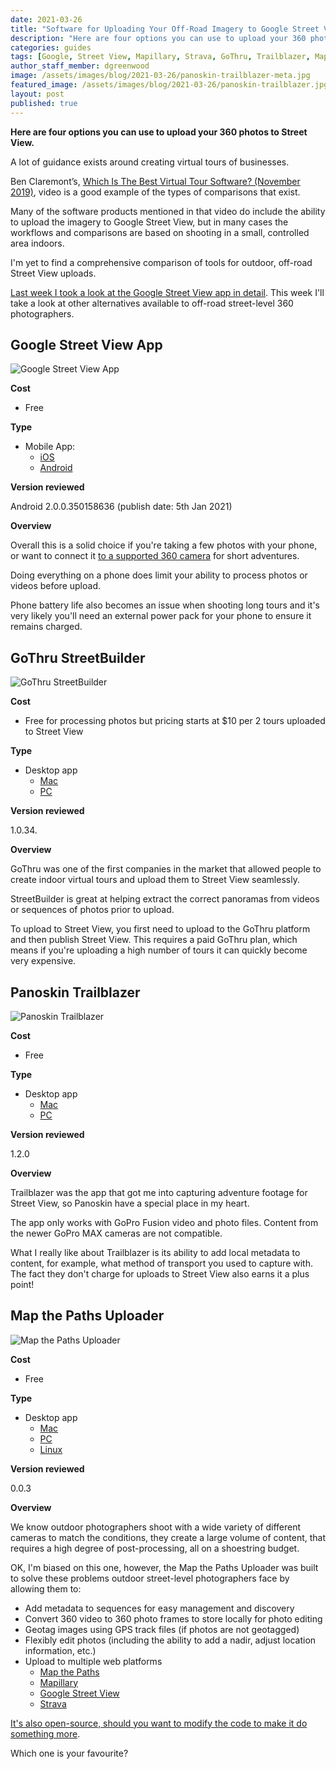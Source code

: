 ```yaml
---
date: 2021-03-26
title: "Software for Uploading Your Off-Road Imagery to Google Street View"
description: "Here are four options you can use to upload your 360 photos to Street View."
categories: guides
tags: [Google, Street View, Mapillary, Strava, GoThru, Trailblazer, Map the Paths]
author_staff_member: dgreenwood
image: /assets/images/blog/2021-03-26/panoskin-trailblazer-meta.jpg
featured_image: /assets/images/blog/2021-03-26/panoskin-trailblazer.jpg
layout: post
published: true
---
```


**Here are four options you can use to upload your 360 photos to Street View.**

A lot of guidance exists around creating virtual tours of businesses.

Ben Claremont’s, [Which Is The Best Virtual Tour Software? (November 2019)](https://www.youtube.com/watch?v=uKkQQ0aHRSc), video is a good example of the types of comparisons that exist.

Many of the software products mentioned in that video do include the ability to upload the imagery to Google Street View, but in many cases the workflows and comparisons are based on shooting in a small, controlled area indoors.

I'm yet to find a comprehensive comparison of tools for outdoor, off-road Street View uploads.

[Last week I took a look at the Google Street View app in detail](/blog/2021/using-google-street-view-app). This week I'll take a look at other alternatives available to off-road street-level 360 photographers.

## Google Street View App

<img class="img-fluid" src="/assets/images/blog/2021-03-26/google-street-view-app.png" alt="Google Street View App" title="Google Street View App" />

**Cost**

* Free

**Type**

* Mobile App:
	- [iOS](https://apps.apple.com/gb/app/google-street-view/id904418768)
	- [Android](https://play.google.com/store/apps/details?id=com.google.android.street&hl=en_GB&gl=US)

**Version reviewed**

Android 2.0.0.350158636 (publish date: 5th Jan 2021)

**Overview**

Overall this is a solid choice if you're taking a few photos with your phone, or want to connect it [to a supported 360 camera](https://developers.google.com/streetview/ready) for short adventures.

Doing everything on a phone does limit your ability to process photos or videos before upload.

Phone battery life also becomes an issue when shooting long tours and it's very likely you'll need an external power pack for your phone to ensure it remains charged.

## GoThru StreetBuilder

<img class="img-fluid" src="/assets/images/blog/2021-03-26/gothru-streetbuilder.jpg" alt="GoThru StreetBuilder" title="GoThru StreetBuilder" />

**Cost**

* Free for processing photos but pricing starts at $10 per 2 tours uploaded to Street View

**Type**

* Desktop app
	- [Mac](https://streetbuilder.co/)
	- [PC](https://streetbuilder.co/)

**Version reviewed**

1.0.34.

**Overview**

GoThru was one of the first companies in the market that allowed people to create indoor virtual tours and upload them to Street View seamlessly.

StreetBuilder is great at helping extract the correct panoramas from videos or sequences of photos prior to upload.

To upload to Street View, you first need to upload to the GoThru platform and then publish Street View. This requires a paid GoThru plan, which means if you're uploading a high number of tours it can quickly become very expensive.

## Panoskin Trailblazer

<img class="img-fluid" src="/assets/images/blog/2021-03-26/panoskin-trailblazer.jpg" alt="Panoskin Trailblazer" title="Panoskin Trailblazer" />

**Cost**

* Free

**Type**

* Desktop app
	- [Mac](https://www.panoskin.com/trailblazer)
	- [PC](https://www.panoskin.com/trailblazer)

**Version reviewed**

1.2.0

**Overview**

Trailblazer was the app that got me into capturing adventure footage for Street View, so Panoskin have a special place in my heart.

The app only works with GoPro Fusion video and photo files. Content from the newer GoPro MAX cameras are not compatible.

What I really like about Trailblazer is its ability to add local metadata to content, for example, what method of transport you used to capture with. The fact they don't charge for uploads to Street View also earns it a plus point!

## Map the Paths Uploader

<img class="img-fluid" src="/assets/images/blog/2021-03-26/mtpu-screenshot.jpg" alt="Map the Paths Uploader" title="Map the Paths Uploader" />

**Cost**

* Free

**Type**

* Desktop app
	- [Mac](https://www.mapthepaths.com/uploader)
	- [PC](https://www.mapthepaths.com/uploader)
	- [Linux](https://www.mapthepaths.com/uploader)

**Version reviewed**

0.0.3

**Overview**

We know outdoor photographers shoot with a wide variety of different cameras to match the conditions, they create a large volume of content, that requires a high degree of post-processing, all on a shoestring budget.

OK, I'm biased on this one, however, the Map the Paths Uploader was built to solve these problems outdoor street-level photographers face by allowing them to:

* Add metadata to sequences for easy management and discovery
* Convert 360 video to 360 photo frames to store locally for photo editing
* Geotag images using GPS track files (if photos are not geotagged)
* Flexibly edit photos (including the ability to add a nadir, adjust location information, etc.)
* Upload to multiple web platforms
	- [Map the Paths](https://www.mapthepaths.com/)
	- [Mapillary](https://www.mapillary.com/)
	- [Google Street View](https://www.google.co.uk/maps)
	- [Strava](https://www.strava.com/)

[It's also open-source, should you want to modify the code to make it do something more](https://github.com/trek-view/mtp-desktop-uploader).

Which one is your favourite?